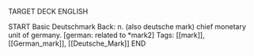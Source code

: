 TARGET DECK
ENGLISH

START
Basic
Deutschmark
Back: n. (also deutsche mark) chief monetary unit of germany. [german: related to *mark2]
Tags: [[mark]], [[German_mark]], [[Deutsche_Mark]]
END
